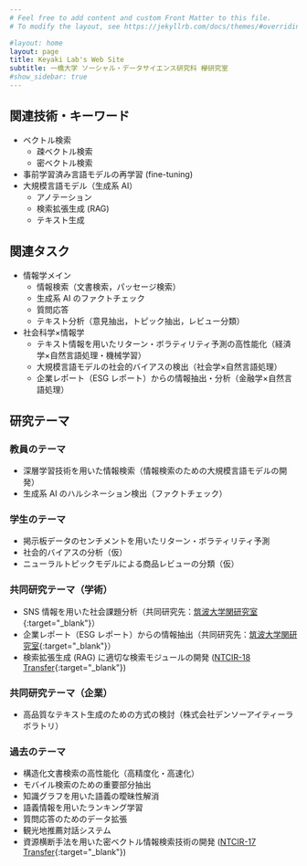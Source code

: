 ```yaml
---
# Feel free to add content and custom Front Matter to this file.
# To modify the layout, see https://jekyllrb.com/docs/themes/#overriding-theme-defaults

#layout: home
layout: page
title: Keyaki Lab's Web Site
subtitle: 一橋大学 ソーシャル・データサイエンス研究科 欅研究室
#show_sidebar: true
---
```

## 関連技術・キーワード
- ベクトル検索
	- 疎ベクトル検索
	- 密ベクトル検索
- 事前学習済み言語モデルの再学習 (fine-tuning)
- 大規模言語モデル（生成系 AI）
  - アノテーション
  - 検索拡張生成 (RAG)
  - テキスト生成

## 関連タスク
- 情報学メイン
  - 情報検索（文書検索，パッセージ検索）
  - 生成系 AI のファクトチェック
  - 質問応答
  - テキスト分析（意見抽出，トピック抽出，レビュー分類）
- 社会科学×情報学
  - テキスト情報を用いたリターン・ボラティリティ予測の高性能化（経済学×自然言語処理・機械学習）
  - 大規模言語モデルの社会的バイアスの検出（社会学×自然言語処理）
  - 企業レポート（ESG レポート）からの情報抽出・分析（金融学×自然言語処理）

## 研究テーマ
### 教員のテーマ
- 深層学習技術を用いた情報検索（情報検索のための大規模言語モデルの開発）
- 生成系 AI のハルシネーション検出（ファクトチェック）

### 学生のテーマ
- 掲示板データのセンチメントを用いたリターン・ボラティリティ予測
- 社会的バイアスの分析（仮）
- ニューラルトピックモデルによる商品レビューの分類（仮）

### 共同研究テーマ（学術）
- SNS 情報を用いた社会課題分析（共同研究先：[筑波大学関研究室](https://cu.slis.tsukuba.ac.jp/index.html){:target="_blank"}）
- 企業レポート（ESG レポート）からの情報抽出（共同研究先：[筑波大学関研究室](https://cu.slis.tsukuba.ac.jp/index.html){:target="_blank"}）
- 検索拡張生成 (RAG) に適切な検索モジュールの開発 ([NTCIR-18 Transfer](https://github.com/ntcirtransfer/transfer2/discussions/2){:target="_blank"})

### 共同研究テーマ（企業）
- 高品質なテキスト生成のための方式の検討（株式会社デンソーアイティーラボラトリ）

### 過去のテーマ
- 構造化文書検索の高性能化（高精度化・高速化）
- モバイル検索のための重要部分抽出
- 知識グラフを用いた語義の曖昧性解消
- 語義情報を用いたランキング学習
- 質問応答のためのデータ拡張
- 観光地推薦対話システム
- 資源横断手法を用いた密ベクトル情報検索技術の開発 ([NTCIR-17 Transfer](https://github.com/ntcirtransfer/transfer1/discussions/2){:target="_blank"})

